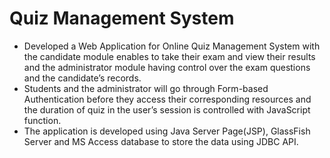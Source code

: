 # Quiz Management System
* Developed a Web Application for Online Quiz Management System with the candidate module enables to take their exam and view their results and the administrator module having control over the exam questions and the candidate’s records.
* Students and the administrator will go through Form-based Authentication before they access their corresponding resources and the duration of quiz in the user’s session is controlled with JavaScript function.
* The application is developed using Java Server Page(JSP), GlassFish Server and MS Access database to store the data using JDBC API. 
